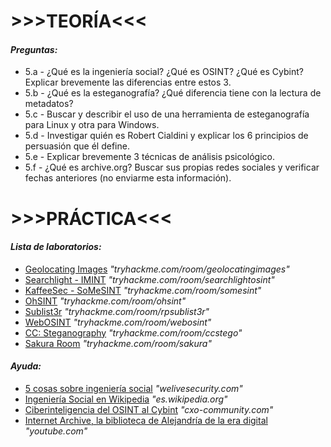 <body>
    <h1>>>>TEORÍA<<<</h1>
    <h4><em>Preguntas:</em></h4>
    <ul>
        <li>5.a - ¿Qué es la ingeniería social? ¿Qué es OSINT? ¿Qué es Cybint? Explicar brevemente las diferencias entre estos 3.</li>
        <li>5.b - ¿Qué es la esteganografía? ¿Qué diferencia tiene con la lectura de metadatos?</li>
        <li>5.c - Buscar y describir el uso de una herramienta de esteganografía para Linux y otra para Windows.</li>
        <li>5.d - Investigar quién es Robert Cialdini y explicar los 6 principios de persuasión que él define.</li>
        <li>5.e - Explicar brevemente 3 técnicas de análisis psicológico.</li>
        <li>5.f - ¿Qué es archive.org? Buscar sus propias redes sociales y verificar fechas anteriores (no enviarme esta información).</li>
    </ul>
    <h1>>>>PRÁCTICA<<<</h1>
    <h4><em>Lista de laboratorios:</em></h4>
    <ul>
        <li><a href="https://tryhackme.com/room/geolocatingimages" target="_blank">Geolocating Images</a> <em>"tryhackme.com/room/geolocatingimages"</em></li>
        <li><a href="https://tryhackme.com/room/searchlightosint" target="_blank">Searchlight - IMINT</a> <em>"tryhackme.com/room/searchlightosint"</em></li>
        <li><a href="https://tryhackme.com/room/somesint" target="_blank">KaffeeSec - SoMeSINT</a> <em>"tryhackme.com/room/somesint"</em></li>
        <li><a href="https://tryhackme.com/room/ohsint" target="_blank">OhSINT</a> <em>"tryhackme.com/room/ohsint"</em></li>
        <li><a href="https://tryhackme.com/room/rpsublist3r" target="_blank">Sublist3r</a> <em>"tryhackme.com/room/rpsublist3r"</em></li>
        <li><a href="https://tryhackme.com/room/webosint" target="_blank">WebOSINT</a> <em>"tryhackme.com/room/webosint"</em></li>
        <li><a href="https://tryhackme.com/room/ccstego" target="_blank">CC: Steganography</a> <em>"tryhackme.com/room/ccstego"</em></li>
        <li><a href="https://tryhackme.com/room/sakura" target="_blank">Sakura Room</a> <em>"tryhackme.com/room/sakura"</em></li>
    </ul>
    <h4><em>Ayuda:</em></h4>
    <ul>
        <li><a href="https://www.welivesecurity.com/la-es/2016/01/06/5-cosas-sobre-ingenieria-social/" target="_blank">5 cosas sobre ingeniería social</a> <em>"welivesecurity.com"</em></li>
        <li><a href="https://es.wikipedia.org/wiki/Ingenier%C3%ADa_social_(seguridad_inform%C3%A1tica)" target="_blank">Ingeniería Social en Wikipedia</a> <em>"es.wikipedia.org"</em></li>
        <li><a href="https://www.cxo-community.com/2018/06/ciberinteligencia-del-osint-al-cybint.html" target="_blank">Ciberinteligencia del OSINT al Cybint</a> <em>"cxo-community.com"</em></li>
        <li><a href="https://www.youtube.com/watch?v=7qVfCNWFbWI" target="_blank">Internet Archive, la biblioteca de Alejandría de la era digital</a> <em>"youtube.com"</em></li>
    </ul>
</body>
